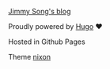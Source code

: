 [Jimmy Song's blog](https://jimmysong.io) 

Proudly powered by [Hugo](https://gohugo.io) ❤️

Hosted in Github Pages

Theme [nixon](https://themes.gohugo.io/nixon/)